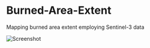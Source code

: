 # Burned-Area-Extent
Mapping burned area extent employing Sentinel-3 data

![Screenshot](animated_RBR.gif)
